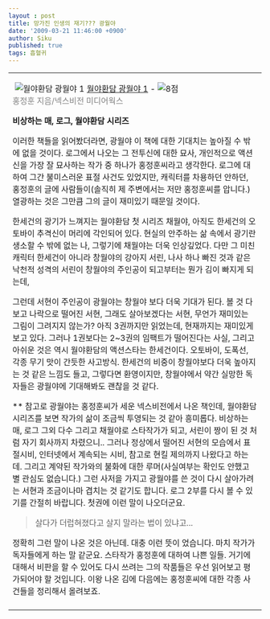 ```yaml
---
layout : post
title: 망가진 인생의 재기??? 광월야
date: '2009-03-21 11:46:00 +0900'
author: Siku
published: true
tags: 흡혈귀
---
```

<div class="hreview ttbReview"><table cellspacing="0" cellpadding="3" border="0"><tbody><tr><td valign="top"><p><span class="item vcard"><a href="http://www.aladdin.co.kr/shop/wproduct.aspx?ISBN=8996045616&amp;ttbkey=ttbj.siku.cho0939005&amp;paperid=0" target="_blank"><img alt="월야환담 광월야 1" hspace="5" src="http://image.aladdin.co.kr/cover/cover/8996045616_1.jpg" align="left" border="0" /></a><a class="fn url" href="http://www.aladdin.co.kr/shop/wproduct.aspx?ISBN=8996045616&amp;ttbkey=ttbj.siku.cho0939005&amp;paperid=0" target="_blank">월야환담 광월야 1</a> - <img alt="8점" src="http://image.aladdin.co.kr/img/common/star_s8.gif" border="0" /></span><br /><span style="color:#818181">홍정훈 지음/넥스비전 미디어웍스</span></p><p><strong>비상하는 매, 로그, 월야환담 시리즈</strong></p><p>이러한 책들을 읽어봤더라면, 광월야 이 책에 대한 기대치는 높아질 수 밖에 없을 것이다. 로그에서 나오는 그 전투신에 대한 묘사, 개인적으로 액션신을 가장 잘 묘사하는 작가 중 하나가 홍정훈씨라고 생각한다. 로그에 대하여 그간 불미스러운 표절 사건도 있었지만, 캐릭터를 차용하던 안하던, 홍정훈의 글에 사람들이(솔직히 제 주변에서는 저만 홍정훈씨를 압니다.) 열광하는 것은 그만큼 그의 글이 재미있기 때문일 것이다.</p><p>한세건의 광기가 느껴지는 월야환담 첫 시리즈 채월야, 아직도 한세건의 오토바이 추격신이 머리에 각인되어 있다. 현실의 안주하는 삶 속에서 광기란 생소할 수 밖에 없는 나, 그렇기에 채월야는 더욱 인상깊었다. 다만 그 미친 캐릭터 한세건이 아니라 창월야의 강아지 서린, 나사 하나 빠진 것과 같은 낙천적 성격의 서린이 창월야의 주인공이 되고부터는 뭔가 김이 빠지게 되는데, </p><p>그런데 서현이 주인공이 광월야는 창월야 보다 더욱 기대가 된다. 볼 것 다보고 나락으로 떨어진 서현, 그래도 살아보겠다는 서현, 무언가 재미있는 그림이 그려지지 않는가? 아직 3권까지만 읽었는데, 현재까지는 재미있게 보고 있다. 그러나 1권보다는 2~3권의 임팩트가 떨어진다는 사실, 그리고 아쉬운 것은 역시 월야환담의 액션스타는 한세건이다. 오토바이, 도폭선, 각종 무기 맛이 간듯한 사고방식. 한세건의 비중이 창월야보다 더욱 높아지는 것 같은 느낌도 들고, 그렇다면 환영이지만, 창월야에서 약간 실망한 독자들은 광월야에 기대해봐도 괜찮을 것 같다.</p><p></p><p>** 참고로 광월야는 홍정훈씨가 세운 넥스비전에서 나온 책인데, 월야환담 시리즈를 보면 작가의 삶이 조금씩 투영되는 것 같아 흥미롭다. 비상하는 매, 로그 그외 다수 그리고 채월야로 스타작가가 되고, 서린이 짱이 된 것 처럼 자기 회사까지 차렸으니.. 그러나 정상에서 떨어진 서현의 모습에서 표절시비, 인터넷에서 계속되는 시비, 참고로 현킬 제의까지 나왔다고 하는데. 그리고 계약된 작가와의 불화에 대한 루머(사실여부는 확인도 안했고 별 관심도 없습니다.) 그런 사저을 가지고 광월야를 쓴 것이 다시 살아가려는 서현과 조금이나마 겹치는 것 같기도 합니다. 로그 2부를 다시 볼 수 있기를 간절히 바랍니다. 첫권에 이런 말이 나오더군요. </p><blockquote>살다가 더럽혀졌다고 살지 말라는 법이 있냐고... </blockquote><p>정확히 그런 말이 나온 것은 아닌데. 대충 이런 뜻이 었습니다. 마치 작가가 독자들에게 하는 말 같군요. 스타작가 홍정훈에 대하여 나쁜 일들. 거기에 대해서 비판을 할 수 있어도 다시 쓰려는 그의 작품들은 우선 읽어보고 평가되어야 할 것입니다. 이왕 나온 김에 다음에는 홍정훈씨에 대한 각종 사건들을 정리해서 올려보죠.</p></td></tr><tr><td><span class="description"><strong></strong></span></td></tr></tbody></table><div><span class="rating"><span class="best"></span></span></div></div>


